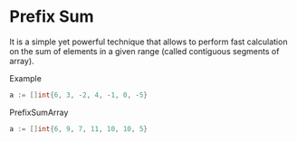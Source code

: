 
# Prefix Sum

It is a simple yet powerful technique that allows to perform fast calculation on the sum of elements in a given range (called contiguous segments of array).

Example

```go
a := []int{6, 3, -2, 4, -1, 0, -5}
```

PrefixSumArray

```go
a := []int{6, 9, 7, 11, 10, 10, 5}
```

